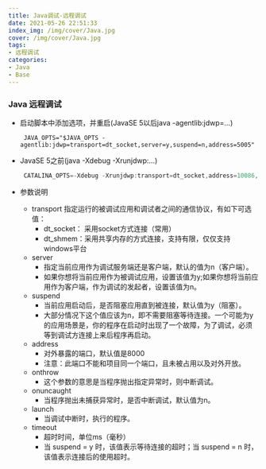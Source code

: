```yaml
---
title: Java调试-远程调试
date: 2021-05-26 22:51:33
index_img: /img/cover/Java.jpg
cover: /img/cover/Java.jpg
tags: 
- 远程调试
categories: 
- Java
- Base
---
```


### Java 远程调试

 * 启动脚本中添加选项，并重启(JavaSE 5以后java -agentlib:jdwp=...)

   ```
    JAVA_OPTS="$JAVA_OPTS -agentlib:jdwp=transport=dt_socket,server=y,suspend=n,address=5005"
   ```

 * JavaSE 5之前(java -Xdebug -Xrunjdwp:...)

   ```java
    CATALINA_OPTS=-Xdebug -Xrunjdwp:transport=dt_socket,address=10086,suspend=n,server=y
   ```

 * 参数说明

   * transport
     指定运行的被调试应用和调试者之间的通信协议，有如下可选值：
     * dt_socket： 采用socket方式连接（常用）
     * dt_shmem：采用共享内存的方式连接，支持有限，仅仅支持windows平台
   * server
     * 指定当前应用作为调试服务端还是客户端，默认的值为n（客户端）。
     * 如果你想将当前应用作为被调试应用，设置该值为y;如果你想将当前应用作为客户端，作为调试的发起者，设置该值为n。
   * suspend
     * 当前应用启动后，是否阻塞应用直到被连接，默认值为y（阻塞）。
     * 大部分情况下这个值应该为n，即不需要阻塞等待连接。一个可能为y的应用场景是，你的程序在启动时出现了一个故障，为了调试，必须等到调试方连接上来后程序再启动。
   * address
     * 对外暴露的端口，默认值是8000
     * 注意：此端口不能和项目同一个端口，且未被占用以及对外开放。
   * onthrow
     * 这个参数的意思是当程序抛出指定异常时，则中断调试。
   * onuncaught
     * 当程序抛出未捕获异常时，是否中断调试，默认值为n。
   * launch
     * 当调试中断时，执行的程序。
   * timeout
     * 超时时间，单位ms（毫秒）
     * 当 suspend = y 时，该值表示等待连接的超时；当 suspend = n 时，该值表示连接后的使用超时。